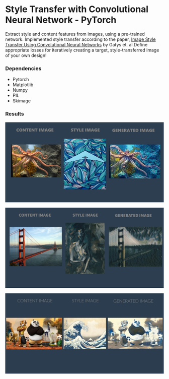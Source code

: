 # Style Transfer with Convolutional Neural Network - PyTorch

Extract style and content features from images, using a pre-trained network. Implemented style transfer according to the paper, [Image Style Transfer Using Convolutional Neural Networks](https://www.cv-foundation.org/openaccess/content_cvpr_2016/papers/Gatys_Image_Style_Transfer_CVPR_2016_paper.pdf) by Gatys et. al.Define appropriate losses for iteratively creating a target, style-transferred image of your own design!

### Dependencies

<ul>
    <li>Pytorch</li>
    <li>Matplotlib</li>
    <li>Numpy</li>
    <li>PIL</li>
    <li>Skimage</li>
</ul>

### Results

![](https://github.com/parth1620/Style-Transfer-using-PyTorch/blob/master/Results/NST_RESULT(1).jpg)

![](https://github.com/parth1620/Style-Transfer-using-PyTorch/blob/master/Results/NST_RESULT(2).jpg)

![](https://github.com/parth1620/Style-Transfer-using-PyTorch/blob/master/Results/NST_RESULT(3).jpg)

